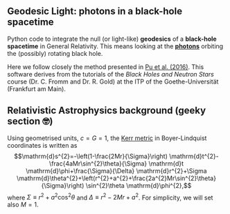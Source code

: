 ## Geodesic Light: photons in a black-hole spacetime

Python code to integrate the null (or light-like) **geodesics** of a **black-hole spacetime** in General Relativity. This means looking at the [**photons**](https://en.wikipedia.org/wiki/Photon) orbiting the (possibly) rotating black hole.

Here we follow closely the method presented in [Pu et al. (2016)](https://ui.adsabs.harvard.edu/abs/2016ApJ...820..105P/abstract). This software derives from the tutorials of the *Black Holes and Neutron Stars* course (Dr. C. Fromm and Dr. R. Gold) at the ITP of the Goethe-Universität (Frankfurt am Main).

## Relativistic Astrophysics background (geeky section 🤓)

Using geometrised units, $c=G=1$, the [Kerr metric](http://www.roma1.infn.it/teongrav/leonardo/bh/bhcap3.pdf) in Boyer-Lindquist coordinates is written as
$$\mathrm{d}s^{2}=-\left(1-\frac{2Mr}{\Sigma}\right) \mathrm{d}t^{2}-\frac{4aMr\sin^{2}\theta}{\Sigma} \mathrm{d}t \mathrm{d}\phi+\frac{\Sigma}{\Delta} \mathrm{d}r^{2}+\Sigma \mathrm{d}\theta^{2}+\left(r^{2}+a^{2}+\frac{2a^{2}Mr\sin^{2}\theta}{\Sigma}\right) \sin^{2}\theta \mathrm{d}\phi^{2},$$
where $\Sigma\equiv r^2 + a^2 \cos^2 \theta$ and $\Delta\equiv r^2 - 2Mr + a^2$. For simplicity, we will set also $M=1$.